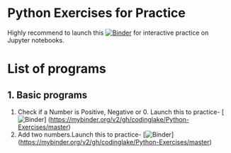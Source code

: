 # Python Exercises for Practice
 


Highly recommend to launch this [![Binder](https://mybinder.org/badge_logo.svg)](https://mybinder.org/v2/gh/codinglake/Python-Exercises/master) for interactive practice on Jupyter notebooks. 

# List of programs
 ## 1. Basic programs
1. Check if a Number is Positive, Negative or 0. Launch this to practice- [![Binder](https://mybinder.org/badge_logo.svg)] (https://mybinder.org/v2/gh/codinglake/Python-Exercises/master)
2. Add two numbers.Launch this to practice- [![Binder](https://mybinder.org/badge_logo.svg)] (https://mybinder.org/v2/gh/codinglake/Python-Exercises/master)
